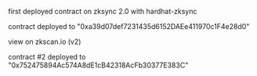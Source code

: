 first deployed contract on zksync 2.0 with hardhat-zksync

contract deployed to "0xa39d07def7231435d6152DAEe411970c1F4e28d0"

view on zkscan.io (v2) 

contract #2 deployed to "0x752475894Ac574A8dE1cB42318AcFb30377E383C"
